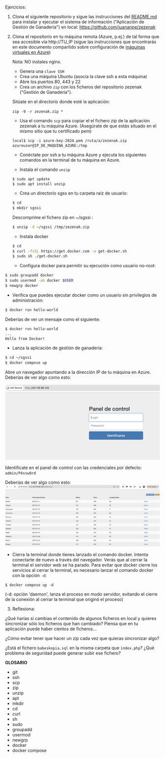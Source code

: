 Ejercicios:

1. Clona el siguiente repositorio y sigue las instrucciones del [README.md](https://github.com/juananpe/zezenak) para instalar y ejecutar el sistema de información ("Aplicación de Gestión de Ganadería")
en local: https://github.com/juananpe/zezenak

2. Clona el repositorio en tu máquina remota (Azure, p.ej.) de tal forma que sea accesible vía http://TU_IP
   (sigue las instrucciones que encontrarás en este documento compartido sobre configuración de [máquinas virtuales en Azure](https://docs.google.com/document/d/14XDfS6OTW7XIK5vrgZgV7d_hKuZ0avUsj3lTeglX1cI/edit?usp=sharing)) 
   
   Nota: NO instales nginx.
   - Genera una `clave SSH`
   - Crea una máquina Ubuntu (asocia la clave ssh a esta máquina)
   - Abre los puertos 80, 443 y 22
   - Crea un archivo `zip` con los ficheros del repositorio zezenak ("Gestión de Ganadería").
   
   Sitúate en el directorio donde esté la aplicación:
   
      `zip -9 -r zezenak.zip *`

   - Usa el comando `scp` para copiar el el fichero zip de la aplicación zezenak a tu máquina Azure.
   (Asegúrate de que estás situado en el mismo sitio que tu certificado pem)
   ```
   local$ scp -i azure-key-2024.pem /ruta/a/zezenak.zip azureuser@IP_DE_MAQUINA_AZURE:/tmp
   ```

   - Conéctate por ssh a tu máquina Azure y ejecuta los siguientes comandos en la terminal de tu máquina en Azure.

   - Instala el comando `unzip`
   ```
   $ sudo apt update
   $ sudo apt install unzip
   ```
   
   - Crea un directorio sgss en tu carpeta raíz de usuario:
   ```bash
   $ cd 
   $ mkdir sgssi
   ```

   Descomprime el fichero zip en ~/sgssi :

   ```bash
   $ unzip -d ~/sgssi /tmp/zezenak.zip
   ```

   - Instala docker
   ```bash
   $ cd
   $ curl -fsSL https://get.docker.com -o get-docker.sh
   $ sudo sh ./get-docker.sh
   ```
 
   - Configura docker para permitir su ejecución como usuario no-root:
 
  ```bash
  $ sudo groupadd docker
  $ sudo usermod -aG docker $USER
  $ newgrp docker
  ```

- Verifica que puedes ejecutar docker como un usuario sin privilegios de administración:
```bash
$ docker run hello-world
```
Deberías de ver un mensaje como el siguiente:

```
$ docker run hello-world
...
Hello from Docker!
```

- Lanza la aplicación de gestión de ganadería:
```bash
$ cd ~/sgssi
$ docker compose up
```
Abre un navegador apuntando a la dirección IP de tu máquina en Azure. Deberías de ver algo como esto:

![alt text](image.png)

Identifícate en el panel de control con las credenciales por defecto: `admin/P4ssw0rd`

Deberías de ver algo como esto:
![alt text](image-1.png)

- Cierra la terminal donde tienes lanzado el comando docker. Intenta conectarte de nuevo a través del navegador. Verás que al cerrar la terminal el servidor web se ha parado. Para evitar que docker cierre los servicios al cerrar la terminal, es necesario lanzar el comando docker con la opción `-d`:
```
$ docker compose up -d
```
(-d: opción 'daemon', lanza el proceso en modo servidor, evitando el cierre de la conexión al cerrar la terminal que originó el proceso)

3. Reflexiona:

¿Qué harías si cambias el contenido de algunos ficheros en local y quieres sincronizar sólo los ficheros que han cambiado? Piensa que en tu aplicación puede haber cientos de ficheros...

¿Cómo evitar tener que hacer un zip cada vez que quieras sincronizar algo?

¿Está el fichero `babeskopia.sql` en la misma carpeta que `index.php`? ¿Qué problema de seguridad puede generar subir ese fichero?

**GLOSARIO**

- git
- ssh
- scp
- zip
- unzip
- apt
- mkdir
- cd
- curl
- sh
- sudo
- groupadd
- usermod
- newgrp
- docker
- docker compose
